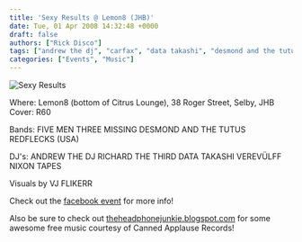 ```yaml
---
title: 'Sexy Results @ Lemon8 (JHB)'
date: Tue, 01 Apr 2008 14:32:48 +0000
draft: false
authors: ["Rick Disco"]
tags: ["andrew the dj", "carfax", "data takashi", "desmond and the tutus", "five men three missing", "flikerr", "headphone junkie", "lemon8", "nixon tapes", "redslecks", "sexy results", "verevulff"]
categories: ["Events", "Music"]
---
```


![Sexy Results](/wp-content/uploads/2008/04/sexy_results.png)

Where: Lemon8 (bottom of Citrus Lounge), 38 Roger Street, Selby, JHB Cover: R60

Bands: FIVE MEN THREE MISSING DESMOND AND THE TUTUS REDFLECKS (USA)

DJ's: ANDREW THE DJ RICHARD THE THIRD DATA TAKASHI VEREVÜLFF NIXON TAPES

Visuals by VJ FLIKERR

Check out the [facebook event](http://www.facebook.com/event.php?eid=11388026886) for more info!

Also be sure to check out [theheadphonejunkie.blogspot.com](http://theheadphonejunkie.blogspot.com) for some awesome free music courtesy of Canned Applause Records!